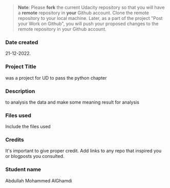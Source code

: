 >**Note**: Please **fork** the current Udacity repository so that you will have a **remote** repository in **your** Github account. Clone the remote repository to your local machine. Later, as a part of the project "Post your Work on Github", you will push your proposed changes to the remote repository in your Github account.

### Date created
21-12-2022.

### Project Title
was a project for UD to pass the python chapter

### Description
to analysis the data and make some meaning result for analysis

### Files used
Include the files used

### Credits
It's important to give proper credit. Add links to any repo that inspired you or blogposts you consulted.

### Student name
Abdullah Mohammed AlGhamdi

